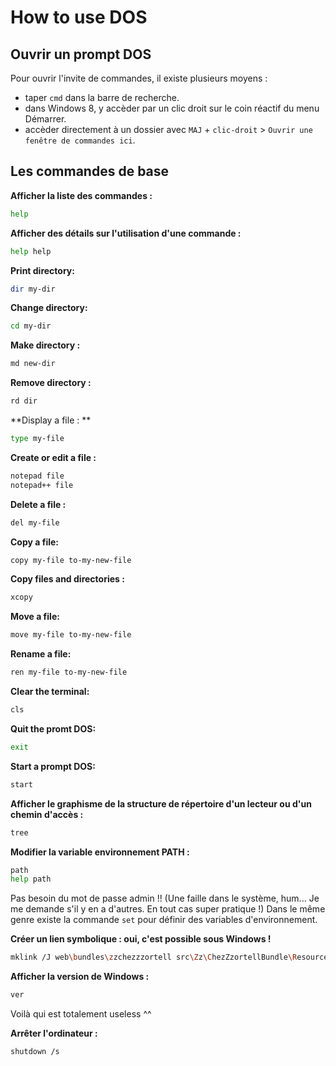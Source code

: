 How to use DOS
==============

Ouvrir un prompt DOS
--------------------

Pour ouvrir l'invite de commandes, il existe plusieurs moyens :
- taper `cmd` dans la barre de recherche.
- dans Windows 8, y accèder par un clic droit sur le coin réactif du menu Démarrer.
- accèder directement à un dossier avec `MAJ` + `clic-droit` > `Ouvrir une fenêtre de commandes ici`.

Les commandes de base
---------------------

**Afficher la liste des commandes :**
```bash
help
```

**Afficher des détails sur l'utilisation d'une commande :**
```bash
help help
```

**Print directory:**
```bash
dir my-dir
```

**Change directory:**
```bash
cd my-dir
```

**Make directory :**
```bash
md new-dir
```

**Remove directory :**
```bash
rd dir
```

**Display a file : **
```bash
type my-file
```

**Create or edit a file :**
```bash
notepad file
notepad++ file
```

**Delete a file :**
```bash
del my-file
```

**Copy a file:**
```bash
copy my-file to-my-new-file
```

**Copy files and directories :**
```bash
xcopy
```

**Move a file:**
```bash
move my-file to-my-new-file
```

**Rename a file:**
```bash
ren my-file to-my-new-file
```

**Clear the terminal:**
```bash
cls
```

**Quit the promt DOS:**
```bash
exit
```

**Start a prompt DOS:**
```bash
start
```

**Afficher le graphisme de la structure de répertoire d'un lecteur ou d'un chemin d'accès :**
```bash
tree
```

**Modifier la variable environnement PATH :**
```bash
path
help path
```
Pas besoin du mot de passe admin !! (Une faille dans le système, hum... Je me demande s'il y en a d'autres. En tout cas super pratique !)
Dans le même genre existe la commande `set` pour définir des variables d'environnement.

**Créer un lien symbolique : oui, c'est possible sous Windows !**
```bash
mklink /J web\bundles\zzchezzzortell src\Zz\ChezZzortellBundle\Resources\public 
```

**Afficher la version de Windows :**
```bash
ver
```
Voilà qui est totalement useless ^^

**Arrêter l'ordinateur :**
```bash
shutdown /s
```